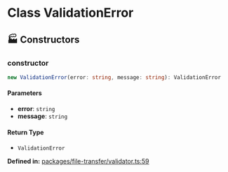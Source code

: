# Class ValidationError

## 🏭 Constructors

### constructor

```ts
new ValidationError(error: string, message: string): ValidationError
```
#### Parameters

- **error**: `string`
- **message**: `string`
#### Return Type

- `ValidationError`

<p style="font-size: 14px; color: var(--vp-c-text-2)">
<strong>Defined in:</strong> <a href="https://github.com/voxelum/minecraft-launcher-core-node/blob/master/packages/file-transfer/validator.ts#L59" target="_blank" rel="noreferrer">packages/file-transfer/validator.ts:59</a>
</p>


